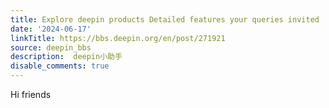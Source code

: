 ```yaml
---
title: Explore deepin products Detailed features your queries invited
date: '2024-06-17'
linkTitle: https://bbs.deepin.org/en/post/271921
source: deepin_bbs
description:  deepin小助手 
disable_comments: true
---
```

Hi friends
